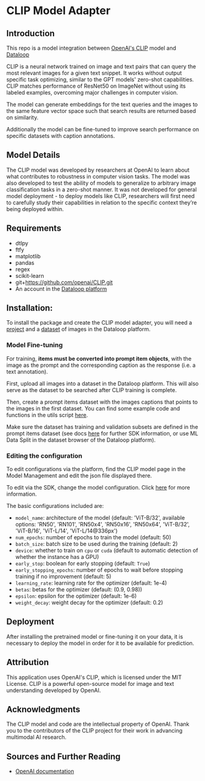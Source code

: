 # CLIP Model Adapter

## Introduction

This repo is a model integration between [OpenAI's CLIP](https://github.com/openai/CLIP)
model and [Dataloop](https://dataloop.ai/)

CLIP is a neural network trained on image and text pairs that can query the most relevant images for a given text
snippet. It works without output specific task optimizing, similar to the GPT models' zero-shot capabilities. CLIP
matches performance of ResNet50 on ImageNet without using its labeled examples, overcoming major challenges in computer
vision.

The model can generate embeddings for the text queries and the images to the same feature vector space such that
search results are returned based on similarity.

Additionally the model can be fine-tuned to improve search performance on specific datasets with caption annotations.

## Model Details

The CLIP model was developed by researchers at OpenAI to learn about what contributes to robustness in computer vision
tasks. The model was also developed to test the ability of models to generalize to arbitrary image classification tasks
in a zero-shot manner. It was not developed for general model deployment - to deploy models like CLIP, researchers will
first need to carefully study their capabilities in relation to the specific context they’re being deployed within.

## Requirements

* dtlpy
* ftfy
* matplotlib
* pandas
* regex
* scikit-learn
* git+https://github.com/openai/CLIP.git
* An account in the [Dataloop platform](https://console.dataloop.ai/)

## Installation:

To install the package and create the CLIP model adapter, you will need
a [project](https://developers.dataloop.ai/tutorials/getting_started/sdk_overview/chapter/#to-create-a-new-project) and
a [dataset](https://developers.dataloop.ai/tutorials/data_management/manage_datasets/chapter/#create-dataset) of images
in the
Dataloop platform.

### Model Fine-tuning

For training, **items must be converted into prompt item objects**, with the image as the prompt
and the corresponding caption as the response (i.e. a text annotation). 

First, upload all images into a dataset in the Dataloop platform. This will also serve as the dataset to be searched 
after CLIP training is complete. 

Then, create a prompt items dataset with the images 
captions that points to the images in the first dataset. You can find some example code and functions in the utils script 
[here](./utils/prepare_dataset.py).

Make sure the dataset has training and validation subsets are defined in the prompt items dataset (see docs
[here](https://developers.dataloop.ai/tutorials/model_management/marketplace/chapter/#define-dataset-subsets) for
further SDK information, or use ML Data Split in the dataset browser of the Dataloop platform).

### Editing the configuration

To edit configurations via the platform, find the CLIP model page in the Model Management and edit the json
file displayed there.

To edit via the SDK, change the model configuration.
Click [here](https://developers.dataloop.ai/tutorials/model_management/ai_library/chapter/#model-configuration) for more
information.

The basic configurations included are:
* ```model_name```: architecture of the model (default: 'ViT-B/32', available options: 'RN50', 'RN101', 'RN50x4', 'RN50x16', 'RN50x64', 'ViT-B/32', 'ViT-B/16', 'ViT-L/14', 'ViT-L/14@336px')
* ```num_epochs```: number of epochs to train the model (default: 50)
* ```batch_size```: batch size to be used during the training (default: 2)
* ```device```: whether to train on ```cpu``` or ```cuda``` (default to automatic detection of whether the instance has
  a GPU)
* ```early_stop```: boolean for early stopping (default: ```True```)
* ```early_stopping_epochs```: number of epochs to wait before stopping training if no improvement (default: 5)
* ```learning_rate```: learning rate for the optimizer (default: 1e-4)
* ```betas```: betas for the optimizer (default: (0.9, 0.98))
* ```epsilon```: epsilon for the optimizer (default: 1e-6)
* ```weight_decay```: weight decay for the optimizer (default: 0.2)

## Deployment

After installing the pretrained model or fine-tuning it on your data, it is necessary to deploy the model in order for
it to be available for prediction.

## Attribution

This application uses OpenAI's CLIP, which is licensed under the MIT License. CLIP is a powerful open-source model for image and text understanding developed by OpenAI.

## Acknowledgments

The CLIP model and code are the intellectual property of OpenAI.
Thank you to the contributors of the CLIP project for their work in advancing multimodal AI research.

## Sources and Further Reading

* [OpenAI documentation](https://openai.com/index/clip/)
